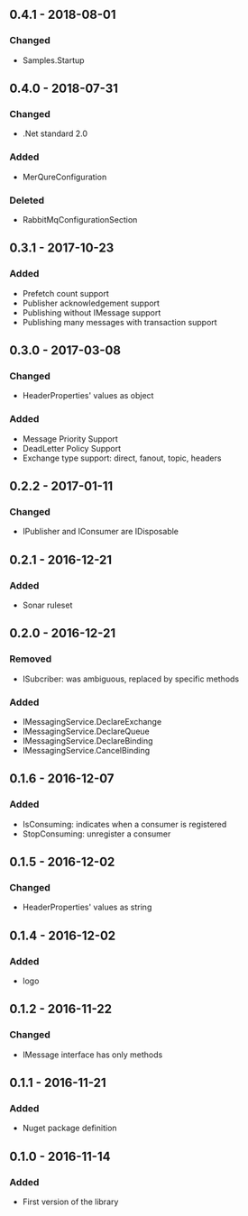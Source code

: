 ## 0.4.1 - 2018-08-01
### Changed
- Samples.Startup

## 0.4.0 - 2018-07-31
### Changed
- .Net standard 2.0
### Added
- MerQureConfiguration
### Deleted
- RabbitMqConfigurationSection

## 0.3.1 - 2017-10-23
### Added
- Prefetch count support
- Publisher acknowledgement support
- Publishing without IMessage support
- Publishing many messages with transaction support

## 0.3.0 - 2017-03-08
### Changed
- HeaderProperties' values as object
### Added
- Message Priority Support
- DeadLetter Policy Support
- Exchange type support: direct, fanout, topic, headers

## 0.2.2 - 2017-01-11
### Changed
- IPublisher and IConsumer are IDisposable

## 0.2.1 - 2016-12-21
### Added
- Sonar ruleset

## 0.2.0 - 2016-12-21
### Removed
- ISubcriber: was ambiguous, replaced by specific methods
### Added
- IMessagingService.DeclareExchange
- IMessagingService.DeclareQueue
- IMessagingService.DeclareBinding
- IMessagingService.CancelBinding

## 0.1.6 - 2016-12-07
### Added
- IsConsuming: indicates when a consumer is registered
- StopConsuming: unregister a consumer

## 0.1.5 - 2016-12-02
### Changed
- HeaderProperties' values as string

## 0.1.4 - 2016-12-02
### Added
- logo

## 0.1.2 - 2016-11-22
### Changed
- IMessage interface has only methods

## 0.1.1 - 2016-11-21
### Added
- Nuget package definition

## 0.1.0 - 2016-11-14
### Added
- First version of the library
